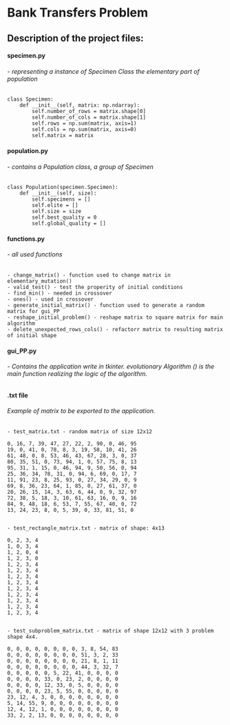 # Bank Transfers Problem

## Description of the project files:
#### specimen.py 
###### - representing a instance of Specimen Class the elementary part of population
```
class Specimen:
    def __init__(self, matrix: np.ndarray):
        self.number_of_rows = matrix.shape[0]
        self.number_of_cols = matrix.shape[1]
        self.rows = np.sum(matrix, axis=1)
        self.cols = np.sum(matrix, axis=0)
        self.matrix = matrix
```
#### population.py
###### - contains a Population class, a group of Specimen
```
class Population(specimen.Specimen):
    def __init__(self, size):
        self.specimens = []
        self.elite = []
        self.size = size
        self.best_quality = 0
        self.global_quality = []
```
#### functions.py 
###### - all used functions
```
- change_matrix() - function used to change matrix in elementary_mutation()
- valid_test() - test the properity of initial conditions 
- find_min() - needed in crossover
- ones() - used in crossover
- generate_initial_matrix() - function used to generate a random matrix for gui_PP
- reshape_initial_problem() - reshape matrix to square matrix for main algorithm
- delete_unexpected_rows_cols() - refactorr matrix to resulting matrix of initial shape
```
#### gui_PP.py
###### - Contains the application write in tkinter. evolutionary Algorithm () is the main function realizing the logic of the algorithm.
#### .txt file
###### Example of matrix to be exported to the application.
```
- test_matrix.txt - random matrix of size 12x12

0, 16, 7, 39, 47, 27, 22, 2, 90, 0, 46, 95
19, 0, 41, 0, 78, 8, 3, 19, 58, 10, 41, 26
61, 48, 0, 8, 53, 46, 43, 67, 28, 3, 0, 37
80, 35, 51, 0, 73, 94, 1, 0, 57, 75, 8, 13
95, 31, 1, 15, 0, 46, 94, 9, 50, 56, 0, 94
25, 36, 34, 78, 31, 0, 94, 6, 69, 0, 17, 7
11, 91, 23, 8, 25, 93, 0, 27, 34, 29, 0, 9
69, 8, 36, 23, 64, 1, 85, 0, 27, 61, 37, 0
20, 26, 15, 14, 3, 63, 6, 44, 0, 9, 32, 97
72, 38, 5, 18, 3, 10, 61, 63, 16, 0, 9, 16
84, 9, 48, 18, 6, 53, 7, 55, 67, 40, 0, 72
13, 24, 23, 8, 0, 5, 39, 0, 33, 81, 51, 0


- test_rectangle_matrix.txt - matrix of shape: 4x13

0, 2, 3, 4
1, 0, 3, 4
1, 2, 0, 4
1, 2, 3, 0
1, 2, 3, 4
1, 2, 3, 4
1, 2, 3, 4
1, 2, 3, 4
1, 2, 3, 4
1, 2, 3, 4
1, 2, 3, 4
1, 2, 3, 4
1, 2, 3, 4


- test_subproblem_matrix.txt - matrix of shape 12x12 with 3 problem shape 4x4.

0, 0, 0, 0, 0, 0, 0, 0, 3, 8, 54, 83
0, 0, 0, 0, 0, 0, 0, 0, 51, 3, 2, 33
0, 0, 0, 0, 0, 0, 0, 0, 21, 8, 1, 11
0, 0, 0, 0, 0, 0, 0, 0, 44, 3, 32, 7
0, 0, 0, 0, 0, 5, 22, 41, 0, 0, 0, 0
0, 0, 0, 0, 33, 0, 23, 2, 0, 0, 0, 0
0, 0, 0, 0, 12, 33, 0, 5, 0, 0, 0, 0
0, 0, 0, 0, 23, 5, 55, 0, 0, 0, 0, 0
23, 12, 4, 3, 0, 0, 0, 0, 0, 0, 0, 0
5, 14, 55, 9, 0, 0, 0, 0, 0, 0, 0, 0
12, 4, 12, 1, 0, 0, 0, 0, 0, 0, 0, 0
33, 2, 2, 13, 0, 0, 0, 0, 0, 0, 0, 0
```